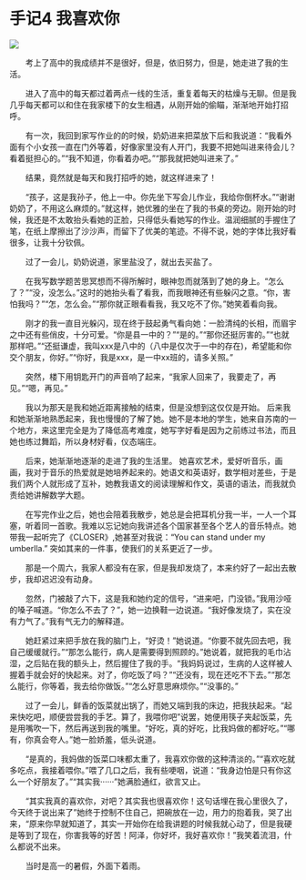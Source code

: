 # 手记4 我喜欢你

![](https://images.weserv.nl/?url=https://i0.hdslb.com/bfs/album/822826025b9595c1c6cf63358cd491b43f65a507.jpg)

&emsp;&emsp;考上了高中的我成绩并不是很好，但是，依旧努力，但是，她走进了我的生活。

&emsp;&emsp;进入了高中的每天都过着两点一线的生活，重复着每天的枯燥与无聊。但是我几乎每天都可以和住在我家楼下的女生相遇，从刚开始的偷瞄，渐渐地开始打招呼。

&emsp;&emsp;有一次，我回到家写作业的的时候，奶奶进来把菜放下后和我说道：“我看外面有个小女孩一直在门外等着，好像家里没有人开门，我要不把她叫进来待会儿？看着挺担心的。”“我不知道，你看着办吧。”“那我就把她叫进来了。”

&emsp;&emsp;结果，竟然就是每天和我打招呼的她，就这样进来了！

&emsp;&emsp;“孩子，这是我孙子，他上一中。你先坐下写会儿作业，我给你倒杯水。”“谢谢奶奶了，不用这么麻烦的。”就这样，她优雅的坐在了我的书桌的旁边。刚开始的时候，我还是不太敢抬头看她的正脸，只得低头看她写的作业。温润细腻的手握住了笔，在纸上摩擦出了沙沙声，而留下了优美的笔迹。不得不说，她的字体比我好看很多，让我十分钦佩。

&emsp;&emsp;过了一会儿，奶奶说道，家里盐没了，就出去买盐了。

&emsp;&emsp;在我写数学题苦思冥想而不得所解时，眼神忽而就落到了她的身上。“怎么了？”“没，没怎么。”这时的她抬头看了看我，而我眼神还有些躲闪之意。“你，害怕我吗？”“怎，怎么会。”“那你就正眼看看我，我又吃不了你。”她笑着看向我。

&emsp;&emsp;刚才的我一直目光躲闪，现在终于鼓起勇气看向她：一脸清纯的长相，而眉宇之中还有些俏皮，十分可爱。“你是县一中的？”“是的。”“那你还挺厉害的。”“也就那样吧。”“还挺谦虚，我叫xxx是八中的（八中是仅次于一中的存在)，希望能和你交个朋友，你好。”“你好，我是xxx，是一中xx班的，请多关照。”

&emsp;&emsp;突然，楼下用钥匙开门的声音响了起来，“我家人回来了，我要走了，再见。”“嗯，再见。”

&emsp;&emsp;我以为那天是我和她近距离接触的结束，但是没想到这仅仅是开始。
后来我和她渐渐地熟悉起来，我也慢慢的了解了她。她不是本地的学生，她来自苏南的一个地方，来这里完全是为了降低高考难度，她写字好看是因为之前练过书法，而且她也练过舞蹈，所以身材好看，仪态端庄。

&emsp;&emsp;后来，她渐渐地逐渐的走进了我的生活里。
她喜欢艺术，爱好听音乐，画画，我对于音乐的热爱就是她培养起来的。她语文和英语好，数学相对差些，于是我们两个人就形成了互补，她教我语文的阅读理解和作文，英语的语法，而我就负责给她讲解数学大题。

&emsp;&emsp;在写完作业之后，她也会陪着我散步，她总是会把耳机分我一半，一人一个耳塞，听着同一首歌。我难以忘记她向我讲述各个国家甚至各个艺人的音乐特点。她带我一起听完了《CLOSER》,她甚至对我说：“You can stand under my umberlla.”
突如其来的一件事，使我们的关系更近了一步。

&emsp;&emsp;那是一个周六，我家人都没有在家，但是我却发烧了，本来约好了一起出去散步，我却迟迟没有动身。

&emsp;&emsp;忽然，门被敲了六下，这是我和她约定的信号，“进来吧，门没锁。”我用沙哑的嗓子喊道。“你怎么不去了？”，她一边换鞋一边说道。“我好像发烧了，实在没有力气了。”我有气无力的解释道。

&emsp;&emsp;她赶紧过来把手放在我的脑门上，“好烫！”她说道。“你要不就先回去吧，我自己缓缓就行。”“那怎么能行，病人是需要得到照顾的。”她说着，就把我的毛巾沾湿，之后贴在我的额头上，然后握住了我的手。“我妈妈说过，生病的人这样被人握着手就会好的快起来。对了，你吃饭了吗？”“还没有，现在还吃不下去。”“那怎么能行，你等着，我去给你做饭。”“怎么好意思麻烦你。”“没事的。”

&emsp;&emsp;过了一会儿，鲜香的饭菜就出锅了，而她又端到我的床边，把我扶起来。“起来快吃吧，顺便尝尝我的手艺。算了，我喂你吧”说罢，她便用筷子夹起饭菜，先是用嘴吹一下，然后再送到我的嘴里。“好吃，真的好吃，比我妈做的都好吃。”“哪有，你真会夸人。”她一脸娇羞，低头说道。

&emsp;&emsp;“是真的，我妈做的饭菜口味都太重了，我喜欢你做的这种清淡的。”“喜欢吃就多吃点，我接着喂你。”喂了几口之后，我有些哽咽，说道：“我身边怕是只有你这么一个好朋友了。”“其实我······”她满脸通红，欲言又止。

&emsp;&emsp;“其实我真的喜欢你，对吧？其实我也很喜欢你！这句话埋在我心里很久了，今天终于说出来了”她终于控制不住自己，把碗放在一边，用力的抱着我，哭了出来，“原来你早就知道了，其实一开始你在给我讲题的时候我就心动了，但是我硬是等到了现在，你害我等的好苦！阿泽，你好坏，我好喜欢你！”我笑着流泪，什么都说不出来。

&emsp;&emsp;当时是高一的暑假，外面下着雨。
